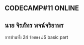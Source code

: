 CODECAMP#11 ONLINE
---------------------------
นาย จิรภัทร พจน์จริยาพร
---------------------------
การบ้านทั้ง 24 ข้อของ JS basic part 
